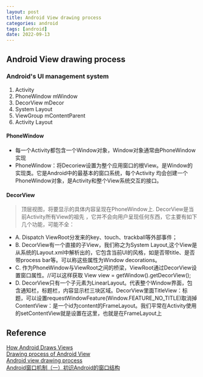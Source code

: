 ```yaml
---
layout: post
title: Android View drawing process
categories: android
tags: [android]
date: 2022-09-13
---
```


## Android View drawing process

### Android's UI management system

1. Activity
2. PhoneWindow mWindow
3. DecorView mDecor
4. System Layout
5. ViewGroup mContentParent
6. Activity Layout

#### PhoneWindow

* 每一个Activity都包含一个Window对象，Window对象通常由PhoneWindow实现
* PhoneWindow：将Decoriew设置为整个应用窗口的根View。是Window的实现类。它是Android中的最基本的窗口系统，每个Activity 均会创建一个PhoneWindow对象，是Activity和整个View系统交互的接口。

#### DecorView

> 顶层视图，将要显示的具体内容呈现在PhoneWindow上. DecorView是当前Activity所有View的祖先
> ，它并不会向用户呈现任何东西，它主要有如下几个功能，可能不全：

* A. Dispatch ViewRoot分发来的key、touch、trackball等外部事件；
* B. DecorView有一个直接的子View，我们称之为System Layout,这个View是从系统的Layout.xml中解析出的，它包含当前UI的风格，如是否带title、是否带process bar等。可以称这些属性为Window decorations。
* C. 作为PhoneWindow与ViewRoot之间的桥梁，ViewRoot通过DecorView设置窗口属性。//可以这样获取 View view = getWindow().getDecorView();
* D. DecorView只有一个子元素为LinearLayout。代表整个Window界面，包含通知栏，标题栏，内容显示栏三块区域。DecorView里面TitleView：标题，可以设置requestWindowFeature(Window.FEATURE_NO_TITLE)取消掉ContentView：是一个id为content的FrameLayout。我们平常在Activity使用的setContentView就是设置在这里，也就是在FrameLayout上

## Reference
[How Android Draws Views](https://developer.android.com/guide/topics/ui/how-android-draws)  
[Drawing process of Android View](https://programmer.group/drawing-process-of-android-view.html)  
[Android view drawing process](https://developpaper.com/android-view-drawing-process/)  
[Android窗口机制（一）初识Android的窗口结构](https://www.jianshu.com/p/40a9c93b5a8d)  
